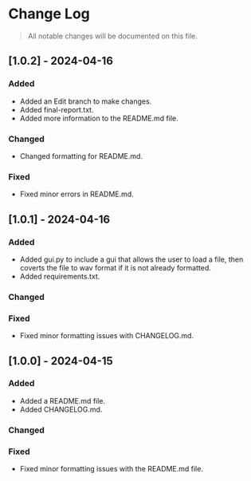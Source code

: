 # Change Log
> All notable changes will be documented on this file. 

## [1.0.2] - 2024-04-16
### Added
* Added an Edit branch to make changes.
* Added final-report.txt.
* Added more information to the README.md file.

### Changed
* Changed formatting for README.md.

### Fixed
* Fixed minor errors in README.md.

## [1.0.1] - 2024-04-16
### Added
* Added gui.py to include a gui that allows the user to load a file, then coverts the file to wav format if it is not already formatted.
* Added requirements.txt.
  
### Changed

### Fixed
* Fixed minor formatting issues with CHANGELOG.md.

## [1.0.0] - 2024-04-15
### Added
* Added a README.md file.
* Added CHANGELOG.md.
  
### Changed

### Fixed
* Fixed minor formatting issues with the README.md file.

